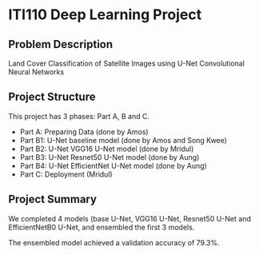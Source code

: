 # ITI110 Deep Learning Project

## Problem Description

Land Cover Classification of Satellite Images
using U-Net Convolutional Neural Networks

## Project Structure

This project has 3 phases: Part A, B and C. 

* Part A: Preparing Data (done by Amos)
* Part B1: U-Net baseline model (done by Amos and Song Kwee)
* Part B2: U-Net VGG16 U-Net model (done by Mridul)
* Part B3: U-Net Resnet50 U-Net model (done by Aung)
* Part B4: U-Net EfficientNet U-Net model (done by Aung)
* Part C: Deployment (Mridul)

## Project Summary

We completed 4 models (base U-Net, VGG16 U-Net, Resnet50 U-Net and EfficientNetB0 U-Net, and ensembled the first 3 models.

The ensembled model achieved a validation accuracy of 79.3%.


